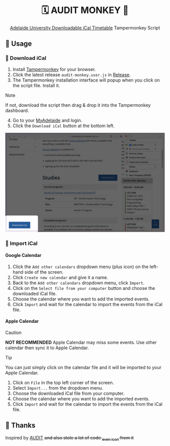 <div align="center">

# 🗓️ AUDIT MONKEY 🙉

[Adelaide University Downloadable iCal Timetable](https://github.com/rayokamoto/AUDIT) Tampermonkey Script

</div>

## 🚀 Usage

### 💾 Download iCal

1. Install [Tampermonkey](https://www.tampermonkey.net/) for your browser.
2. Click the latest release `audit-monkey.user.js` in [Release](https://github.com/jsun969/audit-monkey/releases).
3. The Tampermonkey installation interface will popup when you click on the script file. Install it.

> [!NOTE]  
> If not, download the script then drag & drop it into the Tampermonkey dashboard.

4. Go to your [MyAdelaide](https://myadelaide.uni.adelaide.edu.au/) and login.
5. Click the `Download iCal` button at the bottom left.

![Download iCal Button](images/download-ical-button.png)

### 📌 Import iCal

#### Google Calendar

1. Click the `Add other calendars` dropdown menu (plus icon) on the left-hand side of the screen.
2. Click `Create new calendar` and give it a name.
3. Back to the `Add other calendars` dropdown menu, click `Import`.
4. Click on the `Select file from your computer` button and choose the downloaded iCal file.
5. Choose the calendar where you want to add the imported events.
6. Click `Import` and wait for the calendar to import the events from the iCal file.

#### Apple Calendar

> [!CAUTION]  
> **NOT RECOMMENDED** Apple Calendar may miss some events. Use other calendar then sync it to Apple Calendar.

> [!TIP]  
> You can just simply click on the calendar file and it will be imported to your Apple Calendar.

1. Click on `File` in the top left corner of the screen.
2. Select `Import...` from the dropdown menu.
3. Choose the downloaded iCal file from your computer.
4. Choose the calendar where you want to add the imported events.
5. Click `Import` and wait for the calendar to import the events from the iCal file.

## 🙏 Thanks

Inspired by [AUDIT](https://github.com/rayokamoto/AUDIT) ~~and also stole a lot of code <sub>even icon</sub> from it~~
